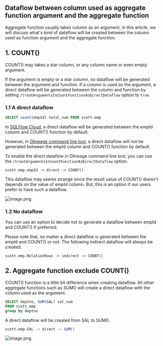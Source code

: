 ## Dataflow between column used as aggregate function argument and the aggregate function

Aggregate function usually takes column as an argument, in this article, we will discuss what's kind of dataflow will be created between the column used as function argument and the aggregate function.

## 1. COUNT()

COUNT() may takes a star column, or any column name or even empty argument.

If the argument is empty or a star column, no dataflow will be generated between the argument and function. 
If a column is used as the argument, a direct dataflow will be generated between the column and function 
by setting `/treatArgumentsInCountFunctionAsDirectDataflow` option to `true`.

### 1.1 A direct dataflow

```sql
SELECT count(empId) total_num FROM scott.emp
```

In [SQLFlow Cloud](https://sqlflow.gudusoft.com), a direct dataflow will be generated between the empId column and COUNT() function by default.

However, in [Dlineage command line tool](https://github.com/sqlparser/gsp_demo_java/releases), a direct dataflow will not be generated between the empId column and COUNT() function by default.

To enable the direct dataflow in Dlineage command line tool, you can use the `/treatArgumentsInCountFunctionAsDirectDataflow` option.

```
scott.emp.empId -> direct -> COUNT()
```

This dataflow may seems strange since the result value of COUNT() doesn't depends on the value of empId column. But, this is an option if our users prefer to have such a dataflow.

![image.png](https://images.gitee.com/uploads/images/2021/1206/225504_c49c3750_8136809.png)

### 1.2 No dataflow

You can use an option to decide not to generate a dataflow between empId and COUNT() if preferred.

Please note that, no matter  a direct dataflow is generated between the empId and COUNT() or not. The following indirect dataflow will always be created.

```
scott.emp.RelationRows -> indirect -> COUNT()
```

## 2. Aggregate function exclude COUNT()

COUNT() function is a little bit difference when creating dataflow. All other aggregate functions such as SUM() will create a direct dataflow with the column used as the argument.

```sql
SELECT deptno, SUM(SAL) sal_sum
FROM scott.emp
group by deptno
```

A direct dataflow will be created from SAL to SUM().

```sql
scott.emp.SAL -> direct -> SUM()
```

![image.png](https://images.gitee.com/uploads/images/2021/1206/160142_54580f3a_8136809.png)